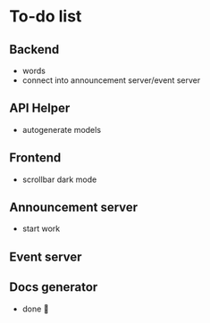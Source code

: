 # To-do list

## Backend

- words
- connect into announcement server/event server

## API Helper

- autogenerate models

## Frontend

- scrollbar dark mode

## Announcement server

- start work

## Event server

## Docs generator

- done :tada:
